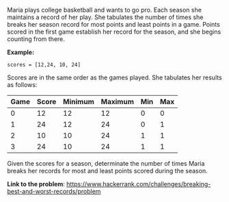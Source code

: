 Maria plays college basketball and wants to go pro. Each season she maintains a record of her play.
She tabulates the number of times she breaks her season record for most points and least points in a game.
Points scored in the first game establish her record for the season, and she begins counting from there.

**Example:**
```
scores = [12,24, 10, 24]
```
Scores are in the same order as the games played. She tabulates her results as follows:

|Game|Score|Minimum|Maximum| Min | Max |
|---|---|---|---|----|----|
|0   |12   |12   |12   | 0  |   0 |
|1   |24   |12   |24   | 0  |   1 |
|2   |10   |10   |24   | 1  |   1 |
|3   |24   |10   |24   | 1  |   1 |

Given the scores for a season, determinate the number of times Maria breaks her records for most and least
points scored during the season.

**Link to the problem**: https://www.hackerrank.com/challenges/breaking-best-and-worst-records/problem